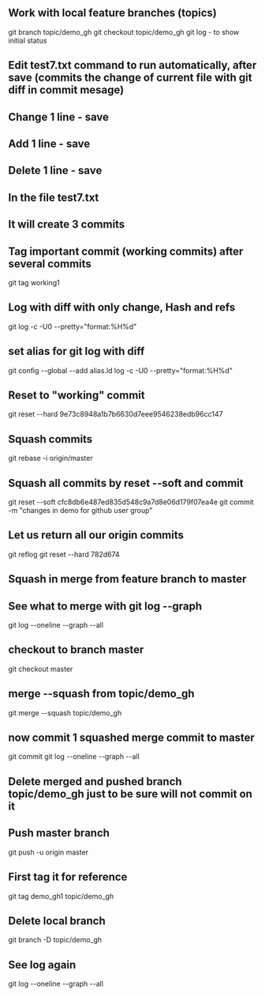 ## Work with local feature branches (topics)
git branch topic/demo_gh
git checkout topic/demo_gh 
git log  - to show initial status

## Edit test7.txt command to run automatically, after save (commits the change of current file with git diff in commit mesage)
## Change 1 line - save
## Add 1 line - save
## Delete 1 line - save
## In the file test7.txt
## It will create 3 commits

## Tag important commit (working commits) after several commits
git tag working1 

## Log with diff with only change, Hash and refs 
git log -c -U0 --pretty="format:%H%d"

## set alias for git log with diff
git config --global --add alias.ld log -c -U0 --pretty="format:%H%d"

## Reset to "working" commit
git reset --hard 9e73c8948a1b7b6630d7eee9546238edb96cc147

## Squash commits
git rebase -i origin/master

## Squash all commits by reset --soft and commit
git reset --soft cfc8db6e487ed835d548c9a7d8e06d179f07ea4e
git commit -m "changes in demo for github user group"

## Let us return all our origin commits 
git reflog
git reset --hard 782d674

## Squash in merge from feature branch to master
## See what to merge with git log --graph
git log --oneline --graph --all
## checkout to branch master
git checkout master
## merge --squash from topic/demo_gh
git merge --squash topic/demo_gh
## now commit 1 squashed merge commit to master
git commit 
git log --oneline --graph --all

## Delete merged and pushed branch topic/demo_gh just to be sure will not commit on it
## Push master branch
git push -u origin master
## First tag it for reference
git tag demo_gh1 topic/demo_gh
## Delete local branch 
git branch -D topic/demo_gh
## See log again
git log --oneline --graph --all